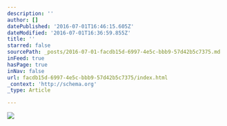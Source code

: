 ```yaml
---
description: ''
author: []
datePublished: '2016-07-01T16:46:15.605Z'
dateModified: '2016-07-01T16:36:59.855Z'
title: ''
starred: false
sourcePath: _posts/2016-07-01-facdb15d-6997-4e5c-bbb9-57d42b5c7375.md
inFeed: true
hasPage: true
inNav: false
url: facdb15d-6997-4e5c-bbb9-57d42b5c7375/index.html
_context: 'http://schema.org'
_type: Article

---
```

![](https://the-grid-user-content.s3-us-west-2.amazonaws.com/1d7de1f2-5d22-4075-8d2b-c19de1b93545.jpg)
